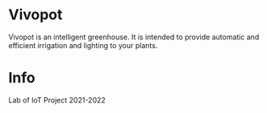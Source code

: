 # Vivopot

Vivopot is an intelligent greenhouse. It is intended to provide automatic and efficient irrigation and lighting to your plants.

# Info
Lab of IoT Project 2021-2022
